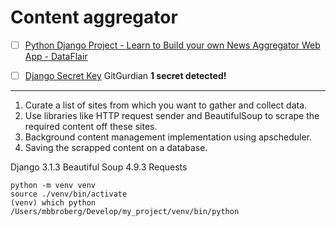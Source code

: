 # Content aggregator

- [ ] [Python Django Project - Learn to Build your own News Aggregator Web App - DataFlair](https://data-flair.training/blogs/django-project-news-aggregator-app/)

- [ ] [Django Secret Key](https://dashboard.gitguardian.com/workspace/42465/incidents?sort_date=true) GitGurdian **1 secret detected!**

---

1. Curate a list of sites from which you want to gather and collect data.
2. Use libraries like HTTP request sender and BeautifulSoup to scrape the required content off these sites.
3. Background content management implementation using apscheduler.
4. Saving the scrapped content on a database.

Django 3.1.3
Beautiful Soup 4.9.3
Requests

```shell
python -m venv venv
source ./venv/bin/activate
(venv) which python
/Users/mbbroberg/Develop/my_project/venv/bin/python
```
